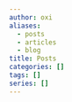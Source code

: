 ```yaml
---
author: oxi
aliases:
  - posts
  - articles
  - blog
title: Posts
categories: []
tags: []
series: []
---
```

